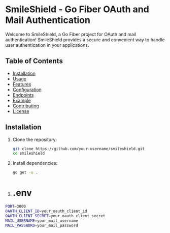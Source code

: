 # SmileShield - Go Fiber OAuth and Mail Authentication

Welcome to SmileShield, a Go Fiber project for OAuth and mail authentication! SmileShield provides a secure and convenient way to handle user authentication in your applications.

## Table of Contents

- [Installation](#installation)
- [Usage](#usage)
- [Features](#features)
- [Configuration](#configuration)
- [Endpoints](#endpoints)
- [Example](#example)
- [Contributing](#contributing)
- [License](#license)

## Installation

1. Clone the repository:

   ```bash
   git clone https://github.com/your-username/smileshield.git
   cd smileshield

2. Install dependencies:

   ```bash
   go get -u .
3. # .env
 ```bash
PORT=3000
OAUTH_CLIENT_ID=your_oauth_client_id
OAUTH_CLIENT_SECRET=your_oauth_client_secret
MAIL_USERNAME=your_mail_username
MAIL_PASSWORD=your_mail_password

